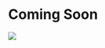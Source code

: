 # Coming Soon

<img src="https://github.com/user-attachments/assets/3c27a523-0428-4789-89d9-b316689a2bcc">
